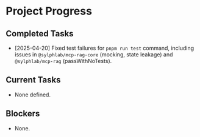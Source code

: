 # Project Progress

## Completed Tasks

*   [2025-04-20] Fixed test failures for `pnpm run test` command, including issues in `@sylphlab/mcp-rag-core` (mocking, state leakage) and `@sylphlab/mcp-rag` (passWithNoTests).

## Current Tasks

*   None defined.

## Blockers

*   None.